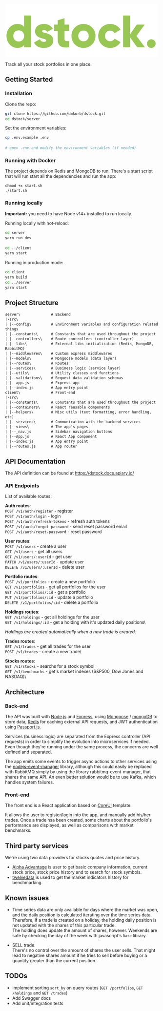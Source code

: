 ![dstock.](https://github.com/dmkorb/dstock/blob/main/logo.png?raw=true)


Track all your stock portfolios in one place. 


## Getting Started

### Installation

Clone the repo:

```bash
git clone https://github.com/dmkorb/dstock.git
cd dstock/server
```

Set the environment variables:

```bash
cp .env.example .env

# open .env and modify the environment variables (if needed)
```


### Running with Docker

The project depends on Redis and MongoDB to run. There's a start script that will run start all the dependencies and run the app:
```
chmod +x start.sh
./start.sh
```

### Running locally

**Important:** you need to have Node v14+ installed to run locally.

Running locally with hot-reload:

```bash
cd server
yarn run dev

cd ../client
yarn start
```

Running in production mode:

```bash
cd client
yarn build
cd ../server
yarn start
```



## Project Structure

```
server\              # Backend
|-src\
| |--config\         # Environment variables and configuration related things
| |--constants\      # Constants that are used throughout the project
| |--controllers\    # Route controllers (controller layer)
| |--libs\           # External libs initialization (Redis, MongoDB, RabbitMQ)
| |--middlewares\    # Custom express middlewares
| |--models\         # Mongoose models (data layer)
| |--routes\         # Routes
| |--services\       # Business logic (service layer)
| |--utils\          # Utility classes and functions
| |--validations\    # Request data validation schemas
| |--app.js          # Express app
| |--index.js        # App entry point
client\              # Front-end
|-src\
| |--constants\      # Constants that are used throughout the project
| |--containers\     # React reusable components
| |--helpers\        # Misc utils (text formatting, error handling, etc)
| |--services\       # Communication with the backend services
| |--views\          # The app's pages
| |--_nav.js         # Sidebar navigation buttons
| |--App.js          # React App component
| |--index.js        # App entry point
| |--routes.js       # App router
```

## API Documentation

The API definition can be found at 
https://dstock.docs.apiary.io/


### API Endpoints

List of available routes:

**Auth routes**:\
`POST /v1/auth/register` - register\
`POST /v1/auth/login` - login\
`POST /v1/auth/refresh-tokens` - refresh auth tokens\
`POST /v1/auth/forgot-password` - send reset password email\
`POST /v1/auth/reset-password` - reset password

**User routes**:\
`POST /v1/users` - create a user\
`GET /v1/users` - get all users\
`GET /v1/users/:userId` - get user\
`PATCH /v1/users/:userId` - update user\
`DELETE /v1/users/:userId` - delete user

**Portfolio routes**:\
`POST /v1/portfolios` - create a new portfolio\
`GET /v1/portfolios` - get all portfolios for the user\
`GET /v1/portfolios/:id` - get a portfolio\
`PUT /v1/portfolios/:id` - update a portfolio\
`DELETE /v1/portfolios/:id` - delete a portfolio

**Holdings routes**:\
`GET /v1/holdings` - get all holdings for the user\
`GET /v1/holdings/:id` - get a holding with it's updated daily positions\

*Holdings are created automatically when a new trade is created.*

**Trades routes**:\
`GET /v1/trades` - get all trades for the user\
`POST /v1/trades` - create a new trade\

**Stocks routes**:\
`GET /v1/stocks` - searchs for a stock symbol\
`GET /v1/benchmarks` - get's market indexes (S&P500, Dow Jones and NASDAQ)\



## Architecture
### Back-end

The API was built with [Node.js](https://nodejs.org/) and [Express](https://expressjs.com/), using [Mongoose](https://mongoosejs.com/) / [mongoDB](https://www.mongodb.com/) to store data, [Redis](https://redis.io/) for caching external API requests, and JWT authentication using [Passport.js](http://www.passportjs.org/).

Services (business logic) are separated from the Express controller (API requests) in order to simplify the evolution into microservices if needed. Even though they're running under the same process, the concerns are well defined and separated.

The app emits some events to trigger async actions to other services using the [nodejs-event-manager](https://www.npmjs.com/package/nodejs-event-manager) library, although this could easily be replaced with RabbitMQ simply by using the library rabbitmq-event-manager, that shares the same API. An even better solution would be to use Kafka, which handles system failures.


### Front-end
The front end is a React application based on [CoreUI](https://github.com/coreui/coreui-free-react-admin-template) template.

It allows the user to register/login into the app, and manually add his/her trades. Once a trade hsa been created, some charts about the portfolio's performance are displayed, as well as comparisons with market benchmarks.

## Third party services
We're using two data providers for stocks quotes and price history.
* [Alpha Advantage](https://www.alphavantage.co/) is user to get basic company information, current stock price, stock price history and to search for stock symbols.
* [twelvedata](https://twelvedata.com/) is used to get the market indicators history for benchmarking.


## Known issues
* Time series data are only available for days where the market was open, and the daily position is calculated iterating over the time series data.\
Therefore, If a trade is created on a holiday, the holding daily position is not updated with the shares of this particular trade.\
The holding does update the amount of shares, however.
Weekends are safe by checking the day of the week with javascript's `Date` library.

* SELL trade:\
There's no control over the amount of shares the user sells. 
That might lead to negative shares amount if he tries to sell before buying or a quantity greater than the current position.


## TODOs
* Implement sorting `sort_by` on query routes (`GET /portfolios`, `GET /holdings` and `GET /trades`)
* Add Swagger docs
* Add unit/integration tests
